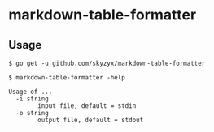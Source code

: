 # markdown-table-formatter

## Usage

```
$ go get -u github.com/skyzyx/markdown-table-formatter
```

```
$ markdown-table-formatter -help

Usage of ...
  -i string
        input file, default = stdin
  -o string
        output file, default = stdout
```
